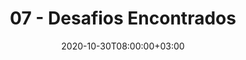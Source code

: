 ---
title: "07 - Desafios Encontrados"
content: "Dificuldades encontradas na produção do projeto"
date: 2020-10-30T08:00:00+03:00
draft: false

---